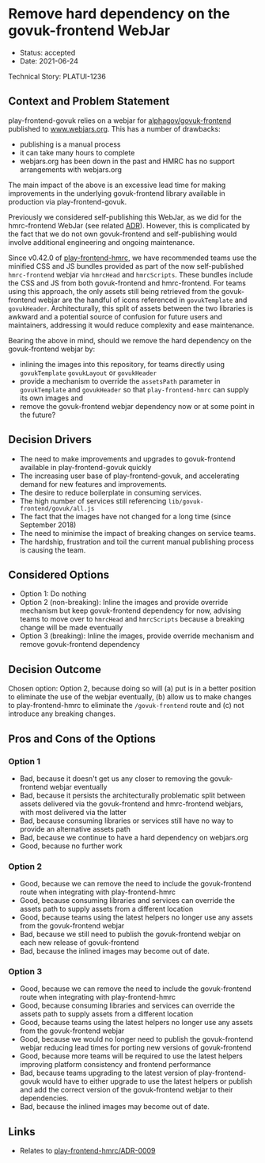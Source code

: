 # Remove hard dependency on the govuk-frontend WebJar

* Status: accepted
* Date: 2021-06-24

Technical Story: PLATUI-1236

## Context and Problem Statement

play-frontend-govuk relies on a webjar for [alphagov/govuk-frontend](https://www.github.com/alphagov/govuk-frontend)
published to www.webjars.org. This has a number of drawbacks:
* publishing is a manual process
* it can take many hours to complete
* webjars.org has been down in the past and HMRC has no support arrangements with webjars.org

The main impact of the above is an excessive lead time for making improvements in the
underlying govuk-frontend library available in production via play-frontend-govuk.

Previously we considered self-publishing this WebJar, as we did for the hmrc-frontend WebJar (see related [ADR]((https://github.com/hmrc/play-frontend-hmrc/blob/master/docs/maintainers/adr/0009-self-publish-webjar.md)
)). However, this is complicated by the fact that we do not own govuk-frontend and
self-publishing would involve additional engineering and ongoing maintenance.

Since v0.42.0 of [play-frontend-hmrc](https://github.com/hmrc/play-frontend-hmrc/releases/tag/v0.42.0), we have recommended teams 
use the minified CSS and JS bundles provided as part of the now self-published `hmrc-frontend` webjar via `hmrcHead` and `hmrcScripts`. 
These bundles include the CSS and JS from both govuk-frontend and hmrc-frontend. For teams using this approach, the only
assets still being retrieved from the govuk-frontend webjar are the handful of icons referenced
in `govukTemplate` and `govukHeader`. Architecturally, this split of assets between the two libraries is awkward and a potential source
of confusion for future users and maintainers, addressing it would reduce complexity and ease maintenance.

Bearing the above in mind, should we remove the hard dependency on the govuk-frontend webjar by:
* inlining the images into this repository, for teams directly using `govukTemplate` `govukLayout` or 
  `govukHeader`
* provide a mechanism to override the `assetsPath` parameter in 
`govukTemplate` and `govukHeader` so that `play-frontend-hmrc` can supply its own images and 
* remove the govuk-frontend webjar dependency now or at some point in the future?

## Decision Drivers

* The need to make improvements and upgrades to govuk-frontend
  available in play-frontend-govuk quickly
* The increasing user base of play-frontend-govuk, and accelerating demand for new features and
  improvements.
* The desire to reduce boilerplate in consuming services.
* The high number of services still referencing `lib/govuk-frontend/govuk/all.js`
* The fact that the images have not changed for a long time (since September 2018)
* The need to minimise the impact of breaking changes on service teams.
* The hardship, frustration and toil the current manual publishing process is causing the team. 

## Considered Options

* Option 1: Do nothing
* Option 2 (non-breaking): Inline the images and provide override mechanism but keep govuk-frontend dependency for now, advising
  teams to move over to `hmrcHead` and `hmrcScripts` because a breaking change will be made eventually
* Option 3 (breaking): Inline the images, provide override mechanism and remove govuk-frontend dependency

## Decision Outcome

Chosen option: Option 2, because doing so will (a) put is in a better position to eliminate the use of the webjar eventually,
(b) allow us to make changes to play-frontend-hmrc to eliminate the `/govuk-frontend` route and (c) not introduce any
breaking changes.

## Pros and Cons of the Options

### Option 1

* Bad, because it doesn't get us any closer to removing the govuk-frontend webjar eventually
* Bad, because it persists the architecturally problematic split between assets delivered via
  the govuk-frontend and hmrc-frontend webjars, with most delivered via the latter
* Bad, because consuming libraries or services still have no way to provide an alternative assets path
* Bad, because we continue to have a hard dependency on webjars.org
* Good, because no further work

### Option 2

* Good, because we can remove the need to include the govuk-frontend route when integrating with play-frontend-hmrc
* Good, because consuming libraries and services can override the assets path to supply assets from a different location
* Good, because teams using the latest helpers no longer use any assets from the govuk-frontend webjar
* Bad, because we still need to publish the govuk-frontend webjar on each new release of govuk-frontend
* Bad, because the inlined images may become out of date.

### Option 3

* Good, because we can remove the need to include the govuk-frontend route when integrating with play-frontend-hmrc
* Good, because consuming libraries and services can override the assets path to supply assets from a different location
* Good, because teams using the latest helpers no longer use any assets from the govuk-frontend webjar
* Good, because we would no longer need to publish the govuk-frontend webjar reducing lead times for porting
  new versions of govuk-frontend
* Good, because more teams will be required to use the latest helpers improving platform consistency and frontend performance
* Bad, because teams upgrading to the latest version of play-frontend-govuk would have to either
  upgrade to use the latest helpers or publish and add the correct version of the govuk-frontend webjar to their dependencies.
* Bad, because the inlined images may become out of date.
  
## Links

* Relates to [play-frontend-hmrc/ADR-0009](https://github.com/hmrc/play-frontend-hmrc/blob/master/docs/maintainers/adr/0009-self-publish-webjar.md)
